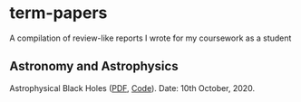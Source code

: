 # term-papers
A compilation of review-like reports I wrote for my coursework as a student

## Astronomy and Astrophysics
Astrophysical Black Holes ([PDF](https://github.com/cartilage-ftw/term-papers/blob/main/Astrophysical%20Black%20Holes/Astrophysical_Black_Holes.pdf), [Code](https://github.com/cartilage-ftw/term-papers/tree/main/Astrophysical%20Black%20Holes)). Date: 10th October, 2020.
